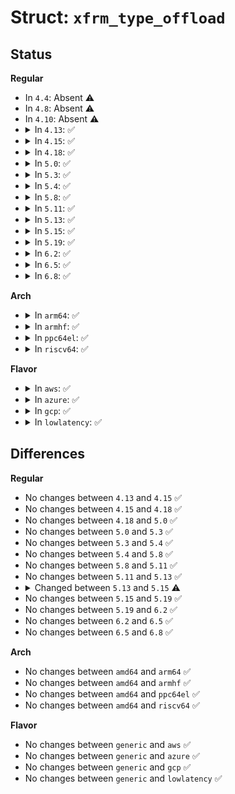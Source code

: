 # Struct: <code>xfrm_type_offload</code>

## Status
<b>Regular</b>
<ul>
<li>
In <code>4.4</code>: Absent ⚠️
</li>
<li>
In <code>4.8</code>: Absent ⚠️
</li>
<li>
In <code>4.10</code>: Absent ⚠️
</li>
<li>
<details>
<summary>In <code>4.13</code>: ✅</summary>

```c
struct xfrm_type_offload {
    char *description;
    struct module *owner;
    u8 proto;
    void (*encap)(struct xfrm_state *, struct sk_buff *);
    int (*input_tail)(struct xfrm_state *, struct sk_buff *);
    int (*xmit)(struct xfrm_state *, struct sk_buff *, netdev_features_t);
};
```
</details>
</li>
<li>
<details>
<summary>In <code>4.15</code>: ✅</summary>

```c
struct xfrm_type_offload {
    char *description;
    struct module *owner;
    u8 proto;
    void (*encap)(struct xfrm_state *, struct sk_buff *);
    int (*input_tail)(struct xfrm_state *, struct sk_buff *);
    int (*xmit)(struct xfrm_state *, struct sk_buff *, netdev_features_t);
};
```
</details>
</li>
<li>
<details>
<summary>In <code>4.18</code>: ✅</summary>

```c
struct xfrm_type_offload {
    char *description;
    struct module *owner;
    u8 proto;
    void (*encap)(struct xfrm_state *, struct sk_buff *);
    int (*input_tail)(struct xfrm_state *, struct sk_buff *);
    int (*xmit)(struct xfrm_state *, struct sk_buff *, netdev_features_t);
};
```
</details>
</li>
<li>
<details>
<summary>In <code>5.0</code>: ✅</summary>

```c
struct xfrm_type_offload {
    char *description;
    struct module *owner;
    u8 proto;
    void (*encap)(struct xfrm_state *, struct sk_buff *);
    int (*input_tail)(struct xfrm_state *, struct sk_buff *);
    int (*xmit)(struct xfrm_state *, struct sk_buff *, netdev_features_t);
};
```
</details>
</li>
<li>
<details>
<summary>In <code>5.3</code>: ✅</summary>

```c
struct xfrm_type_offload {
    char *description;
    struct module *owner;
    u8 proto;
    void (*encap)(struct xfrm_state *, struct sk_buff *);
    int (*input_tail)(struct xfrm_state *, struct sk_buff *);
    int (*xmit)(struct xfrm_state *, struct sk_buff *, netdev_features_t);
};
```
</details>
</li>
<li>
<details>
<summary>In <code>5.4</code>: ✅</summary>

```c
struct xfrm_type_offload {
    char *description;
    struct module *owner;
    u8 proto;
    void (*encap)(struct xfrm_state *, struct sk_buff *);
    int (*input_tail)(struct xfrm_state *, struct sk_buff *);
    int (*xmit)(struct xfrm_state *, struct sk_buff *, netdev_features_t);
};
```
</details>
</li>
<li>
<details>
<summary>In <code>5.8</code>: ✅</summary>

```c
struct xfrm_type_offload {
    char *description;
    struct module *owner;
    u8 proto;
    void (*encap)(struct xfrm_state *, struct sk_buff *);
    int (*input_tail)(struct xfrm_state *, struct sk_buff *);
    int (*xmit)(struct xfrm_state *, struct sk_buff *, netdev_features_t);
};
```
</details>
</li>
<li>
<details>
<summary>In <code>5.11</code>: ✅</summary>

```c
struct xfrm_type_offload {
    char *description;
    struct module *owner;
    u8 proto;
    void (*encap)(struct xfrm_state *, struct sk_buff *);
    int (*input_tail)(struct xfrm_state *, struct sk_buff *);
    int (*xmit)(struct xfrm_state *, struct sk_buff *, netdev_features_t);
};
```
</details>
</li>
<li>
<details>
<summary>In <code>5.13</code>: ✅</summary>

```c
struct xfrm_type_offload {
    char *description;
    struct module *owner;
    u8 proto;
    void (*encap)(struct xfrm_state *, struct sk_buff *);
    int (*input_tail)(struct xfrm_state *, struct sk_buff *);
    int (*xmit)(struct xfrm_state *, struct sk_buff *, netdev_features_t);
};
```
</details>
</li>
<li>
<details>
<summary>In <code>5.15</code>: ✅</summary>

```c
struct xfrm_type_offload {
    struct module *owner;
    u8 proto;
    void (*encap)(struct xfrm_state *, struct sk_buff *);
    int (*input_tail)(struct xfrm_state *, struct sk_buff *);
    int (*xmit)(struct xfrm_state *, struct sk_buff *, netdev_features_t);
};
```
</details>
</li>
<li>
<details>
<summary>In <code>5.19</code>: ✅</summary>

```c
struct xfrm_type_offload {
    struct module *owner;
    u8 proto;
    void (*encap)(struct xfrm_state *, struct sk_buff *);
    int (*input_tail)(struct xfrm_state *, struct sk_buff *);
    int (*xmit)(struct xfrm_state *, struct sk_buff *, netdev_features_t);
};
```
</details>
</li>
<li>
<details>
<summary>In <code>6.2</code>: ✅</summary>

```c
struct xfrm_type_offload {
    struct module *owner;
    u8 proto;
    void (*encap)(struct xfrm_state *, struct sk_buff *);
    int (*input_tail)(struct xfrm_state *, struct sk_buff *);
    int (*xmit)(struct xfrm_state *, struct sk_buff *, netdev_features_t);
};
```
</details>
</li>
<li>
<details>
<summary>In <code>6.5</code>: ✅</summary>

```c
struct xfrm_type_offload {
    struct module *owner;
    u8 proto;
    void (*encap)(struct xfrm_state *, struct sk_buff *);
    int (*input_tail)(struct xfrm_state *, struct sk_buff *);
    int (*xmit)(struct xfrm_state *, struct sk_buff *, netdev_features_t);
};
```
</details>
</li>
<li>
<details>
<summary>In <code>6.8</code>: ✅</summary>

```c
struct xfrm_type_offload {
    struct module *owner;
    u8 proto;
    void (*encap)(struct xfrm_state *, struct sk_buff *);
    int (*input_tail)(struct xfrm_state *, struct sk_buff *);
    int (*xmit)(struct xfrm_state *, struct sk_buff *, netdev_features_t);
};
```
</details>
</li>
</ul>
<b>Arch</b>
<ul>
<li>
<details>
<summary>In <code>arm64</code>: ✅</summary>

```c
struct xfrm_type_offload {
    char *description;
    struct module *owner;
    u8 proto;
    void (*encap)(struct xfrm_state *, struct sk_buff *);
    int (*input_tail)(struct xfrm_state *, struct sk_buff *);
    int (*xmit)(struct xfrm_state *, struct sk_buff *, netdev_features_t);
};
```
</details>
</li>
<li>
<details>
<summary>In <code>armhf</code>: ✅</summary>

```c
struct xfrm_type_offload {
    char *description;
    struct module *owner;
    u8 proto;
    void (*encap)(struct xfrm_state *, struct sk_buff *);
    int (*input_tail)(struct xfrm_state *, struct sk_buff *);
    int (*xmit)(struct xfrm_state *, struct sk_buff *, netdev_features_t);
};
```
</details>
</li>
<li>
<details>
<summary>In <code>ppc64el</code>: ✅</summary>

```c
struct xfrm_type_offload {
    char *description;
    struct module *owner;
    u8 proto;
    void (*encap)(struct xfrm_state *, struct sk_buff *);
    int (*input_tail)(struct xfrm_state *, struct sk_buff *);
    int (*xmit)(struct xfrm_state *, struct sk_buff *, netdev_features_t);
};
```
</details>
</li>
<li>
<details>
<summary>In <code>riscv64</code>: ✅</summary>

```c
struct xfrm_type_offload {
    char *description;
    struct module *owner;
    u8 proto;
    void (*encap)(struct xfrm_state *, struct sk_buff *);
    int (*input_tail)(struct xfrm_state *, struct sk_buff *);
    int (*xmit)(struct xfrm_state *, struct sk_buff *, netdev_features_t);
};
```
</details>
</li>
</ul>
<b>Flavor</b>
<ul>
<li>
<details>
<summary>In <code>aws</code>: ✅</summary>

```c
struct xfrm_type_offload {
    char *description;
    struct module *owner;
    u8 proto;
    void (*encap)(struct xfrm_state *, struct sk_buff *);
    int (*input_tail)(struct xfrm_state *, struct sk_buff *);
    int (*xmit)(struct xfrm_state *, struct sk_buff *, netdev_features_t);
};
```
</details>
</li>
<li>
<details>
<summary>In <code>azure</code>: ✅</summary>

```c
struct xfrm_type_offload {
    char *description;
    struct module *owner;
    u8 proto;
    void (*encap)(struct xfrm_state *, struct sk_buff *);
    int (*input_tail)(struct xfrm_state *, struct sk_buff *);
    int (*xmit)(struct xfrm_state *, struct sk_buff *, netdev_features_t);
};
```
</details>
</li>
<li>
<details>
<summary>In <code>gcp</code>: ✅</summary>

```c
struct xfrm_type_offload {
    char *description;
    struct module *owner;
    u8 proto;
    void (*encap)(struct xfrm_state *, struct sk_buff *);
    int (*input_tail)(struct xfrm_state *, struct sk_buff *);
    int (*xmit)(struct xfrm_state *, struct sk_buff *, netdev_features_t);
};
```
</details>
</li>
<li>
<details>
<summary>In <code>lowlatency</code>: ✅</summary>

```c
struct xfrm_type_offload {
    char *description;
    struct module *owner;
    u8 proto;
    void (*encap)(struct xfrm_state *, struct sk_buff *);
    int (*input_tail)(struct xfrm_state *, struct sk_buff *);
    int (*xmit)(struct xfrm_state *, struct sk_buff *, netdev_features_t);
};
```
</details>
</li>
</ul>

## Differences
<b>Regular</b>
<ul>
<li>
No changes between <code>4.13</code> and <code>4.15</code> ✅
</li>
<li>
No changes between <code>4.15</code> and <code>4.18</code> ✅
</li>
<li>
No changes between <code>4.18</code> and <code>5.0</code> ✅
</li>
<li>
No changes between <code>5.0</code> and <code>5.3</code> ✅
</li>
<li>
No changes between <code>5.3</code> and <code>5.4</code> ✅
</li>
<li>
No changes between <code>5.4</code> and <code>5.8</code> ✅
</li>
<li>
No changes between <code>5.8</code> and <code>5.11</code> ✅
</li>
<li>
No changes between <code>5.11</code> and <code>5.13</code> ✅
</li>
<li>
<details>
<summary>Changed between <code>5.13</code> and <code>5.15</code> ⚠️</summary>
<ul>
<li>
<b>Field removed. </b>
<code>char *description</code>
</li>
</ul>
</details>
</li>
<li>
No changes between <code>5.15</code> and <code>5.19</code> ✅
</li>
<li>
No changes between <code>5.19</code> and <code>6.2</code> ✅
</li>
<li>
No changes between <code>6.2</code> and <code>6.5</code> ✅
</li>
<li>
No changes between <code>6.5</code> and <code>6.8</code> ✅
</li>
</ul>
<b>Arch</b>
<ul>
<li>
No changes between <code>amd64</code> and <code>arm64</code> ✅
</li>
<li>
No changes between <code>amd64</code> and <code>armhf</code> ✅
</li>
<li>
No changes between <code>amd64</code> and <code>ppc64el</code> ✅
</li>
<li>
No changes between <code>amd64</code> and <code>riscv64</code> ✅
</li>
</ul>
<b>Flavor</b>
<ul>
<li>
No changes between <code>generic</code> and <code>aws</code> ✅
</li>
<li>
No changes between <code>generic</code> and <code>azure</code> ✅
</li>
<li>
No changes between <code>generic</code> and <code>gcp</code> ✅
</li>
<li>
No changes between <code>generic</code> and <code>lowlatency</code> ✅
</li>
</ul>
